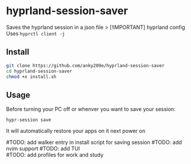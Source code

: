 # hyprland-session-saver

Saves the hyprland session in a json file > [!IMPORTANT]
hyprland config
Uses `hyprctl client -j`

## Install
```bash
git clone https://github.com/anky209e/hyprland-session-saver
cd hyprland-session-saver
chmod +x install.sh
```

## Usage
Before turning your PC off or whenver you want to save your session:

`hypr-session save`

It will automatically restore your apps on it next power on

#TODO: add walker entry in install script for saving session
#TODO: add nvim support
#TODO: add TUI   
#TODO: add profiles for work and study 
